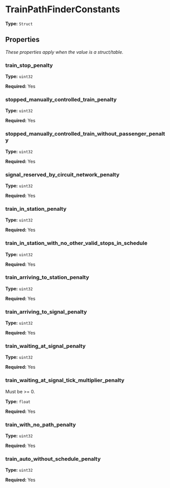 # TrainPathFinderConstants

**Type:** `Struct`

## Properties

*These properties apply when the value is a struct/table.*

### train_stop_penalty

**Type:** `uint32`

**Required:** Yes

### stopped_manually_controlled_train_penalty

**Type:** `uint32`

**Required:** Yes

### stopped_manually_controlled_train_without_passenger_penalty

**Type:** `uint32`

**Required:** Yes

### signal_reserved_by_circuit_network_penalty

**Type:** `uint32`

**Required:** Yes

### train_in_station_penalty

**Type:** `uint32`

**Required:** Yes

### train_in_station_with_no_other_valid_stops_in_schedule

**Type:** `uint32`

**Required:** Yes

### train_arriving_to_station_penalty

**Type:** `uint32`

**Required:** Yes

### train_arriving_to_signal_penalty

**Type:** `uint32`

**Required:** Yes

### train_waiting_at_signal_penalty

**Type:** `uint32`

**Required:** Yes

### train_waiting_at_signal_tick_multiplier_penalty

Must be >= 0.

**Type:** `float`

**Required:** Yes

### train_with_no_path_penalty

**Type:** `uint32`

**Required:** Yes

### train_auto_without_schedule_penalty

**Type:** `uint32`

**Required:** Yes

